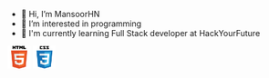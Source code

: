 - 👋 Hi, I’m MansoorHN
- 👀 I’m interested in programming
- 🌱 I'm currently learning Full Stack developer at HackYourFuture



<img src="https://raw.githubusercontent.com/github/explore/80688e429a7d4ef2fca1e82350fe8e3517d3494d/topics/html/html.png" width="40">
<img src="https://raw.githubusercontent.com/github/explore/80688e429a7d4ef2fca1e82350fe8e3517d3494d/topics/css/css.png" width="40">






